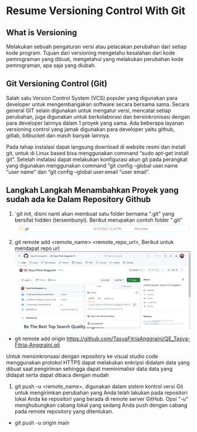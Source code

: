 # Resume Versioning Control With Git

## What is Versioning

<aside>
Melakukan sebuah pengaturan versi atau pelacakan perubahan dari setiap kode program. Tujuan dari versioning mengetahu kesalahan dari kode pemrograman yang dibuat, mengetahui yang melakukan perubahan kode pemrograman, apa saja yang diubah.
</aside>

## Git Versioning Control (Git)

<aside>
Salah satu Version Control System (VCS) populer yang digunakan para developer untuk mengembangakan software secara bersama sama. Secara general GIT selain digunakan untuk mengatur versi, mencatat setiap perubahan, juga digunakan untuk berkolaborasi dan bersinkronisasi dengan para developer lainnya dalam 1 proyek yang sama. Ada beberapa layanan versioning control yang jamak digunakan para developer yaitu github, gitlab, bitbucket dan masih banyak lainnya.

Pada tahap instalasi dapat langsung download di website resmi dan install git, untuk di Linux based bisa menggunakan command “sudo apt-get install git”. Setelah instalasi dapat melakukan konfigurasi akun git pada perangkat yang digunakan menggunakan command “git config –global user.name “user name” dan “git config –global user.email “user email”.
</aside>

## Langkah Langkah Menambahkan Proyek yang sudah ada ke Dalam Repository Github

1.  `git init, disini nanti akan membuat satu folder bernama ".git" yang bersifat hidden (tersembunyi). Berikut merupakan contoh folder ".git"
![Image](https://github.com/TasyaFitriaAnggraini/QE_Tasya-Fitria-Anggraini/blob/main/3_Versioning%20Control%20with%20Git/Screenshot/Screenshot%202023-08-18%20144431.png)

1.  git remote add <remote_name> <remote_repo_url>, Berikut untuk mendapat repo url
![Image](https://github.com/TasyaFitriaAnggraini/QE_Tasya-Fitria-Anggraini/blob/main/3_Versioning%20Control%20with%20Git/Screenshot/Screenshot%202023-08-18%20150508.png)

-   git remote add origin https://github.com/TasyaFitriaAnggraini/QE_Tasya-Fitria-Anggraini.git

<asidee>
Untuk mensinkronsasi dengan repository ke visual studio code menggunakan protokol HTTPS dapat melakukan enkripsi didalam data yang dibuat saat pengiriman sehingga dapat meminimalisir data data yang didapat serta dapat dibaca dengan mudah
</asidee>

1.  git push -u <remote_name>, digunakan dalam sistem kontrol versi Git untuk mengirimkan perubahan yang Anda telah lakukan pada repositori lokal Anda ke repositori yang berada di remote server GitHub. Opsi "-u" menghubungkan cabang lokal yang sedang Anda push dengan cabang pada remote repository yang ditentukan.

-   git push -u origin main






